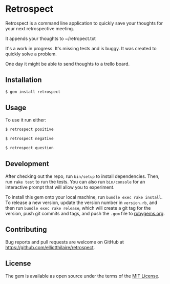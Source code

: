 # Retrospect

Retrospect is a command line application to quickly save your thoughts for your next retrospective meeting.

It appends your thoughts to ~/retropect.txt

It's a work in progress. It's missing tests and is buggy. It was created to quickly solve a problem.

One day it might be able to send thoughts to a trello board.

## Installation

```bash
$ gem install retrospect
```

## Usage

To use it run either:

```bash
$ retrospect positive
```

```bash
$ retrospect negative
```

```bash
$ retrospect question
```

## Development

After checking out the repo, run `bin/setup` to install dependencies. Then, run `rake test` to run the tests. You can also run `bin/console` for an interactive prompt that will allow you to experiment.

To install this gem onto your local machine, run `bundle exec rake install`. To release a new version, update the version number in `version.rb`, and then run `bundle exec rake release`, which will create a git tag for the version, push git commits and tags, and push the `.gem` file to [rubygems.org](https://rubygems.org).

## Contributing

Bug reports and pull requests are welcome on GitHub at https://github.com/elliotthilaire/retrospect.

## License

The gem is available as open source under the terms of the [MIT License](http://opensource.org/licenses/MIT).

